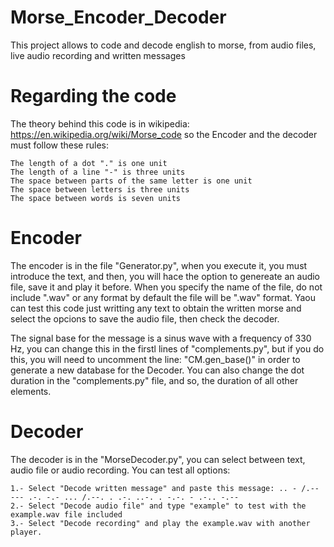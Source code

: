 # Morse_Encoder_Decoder
This project allows to code and decode english to morse, from audio files, live audio recording and written messages
# Regarding the code
The theory behind this code is in wikipedia: https://en.wikipedia.org/wiki/Morse_code
so the Encoder and the decoder must follow these rules:

    The length of a dot "." is one unit
    The length of a line "-" is three units
    The space between parts of the same letter is one unit
    The space between letters is three units
    The space between words is seven units

# Encoder

The encoder is in the file "Generator.py", when you execute it, you must introduce the text, and then, you will hace the option to genereate an audio file, save it and play it before. When you specify the name of the file, do not include ".wav" or any format by default the file will be ".wav" format. Yaou can test this code just writting any text to obtain the written morse and select the opcions to save the audio file, then check the decoder.

The signal base for the message is a sinus wave with a frequency of 330 Hz, you can change this in the firstl lines of "complements.py", but if you do this, you will need to uncomment the line: "CM.gen_base()" in order to generate a new database for the Decoder. You can also change the dot duration in the "complements.py" file, and so, the duration of all other elements.

# Decoder 
The decoder is in the "MorseDecoder.py", you can select between text, audio file or audio recording.
You can test all options:

    1.- Select "Decode written message" and paste this message: .. - /.-- --- .-. -.- ... /.--. . .-. ..-. . -.-. - .-.. -.--
    2.- Select "Decode audio file" and type "example" to test with the example.wav file included
    3.- Select "Decode recording" and play the example.wav with another player.
